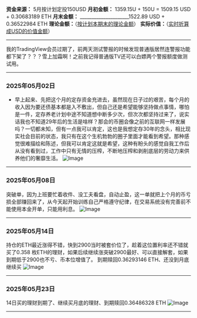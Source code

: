 **资金来源：** 5月按计划定投150USD
**月初金额：** 1359.15U + 150U = 1509.15 USD + 0.30683189 ETH
**月末金额：** _____________________1522.89 USD + 0.36522984 ETH 
**理论金额：**（[按计划本期末的理论金额](https://btc2054.com/202404_202603/)）
**实际价值：**（[实时折算成USD的价值金额](https://btc2054.com/202404_202603/)）

---
我的TradingView会员过期了，前两天测试警报的时候发现普通版居然连警报功能都下架了？？？雪上加霜啊！之前我记得普通版TV还可以白嫖两个警报额度做测试用。

---

### 2025年05月02日

- 早上起来、先把这个月的定存资金充进去，虽然现在日子过的艰苦，每个月的收入因为要还债基本都是入不敷出，但自己还是希望能够坚持做点事情，哪怕是一件，定存养老计划中途不知道想中断多少次，但次次都坚持过来了，说实话我也不知道29年后的生活是啥样？那会的币圈会像之前的互联网一样发展吗？一切都未知，但有一点我可以肯定，这也是我想定存30年的念头，相比现实社会目前的状态，我只有在这个生机勃勃的圈子里面才能看到希望。那种感觉很难描绘和陈述，但我可以肯定这就是希望，这种有盼头的感觉自我工作后从没有看到过，工作中只有无情的压榨，不断地压榨和剥削底层的劳动力来供养他们的奢靡生活。
![Image](https://github.com/user-attachments/assets/edf76ed4-2c92-411c-b1d8-f3ccd8576aa1)

---

### 2025年05月08日

突破单，因为上班要忙着收件、没工夫看盘，自动止盈，这一单就把上个月的币亏损全部赚回来了，从今天起开始训练自己严格遵守纪律，在交易系统没有完善前不能使用本金开单，只能用利息。
![Image](https://github.com/user-attachments/assets/6df377cb-9033-477e-95dc-c3f915910c0d)

---

### 2025年05月14日

持仓的ETH最近涨得不错，快到2900当时被套价位了，趁着这位置利率还不错就买了0.358 枚ETH的理财，如果后续继续涨突破2900最好、可以直接解套，如果到期低于2900也不亏、币本位增值了。
到期赎回0.36293146 ETH、还没到月底继续买
![Image](https://github.com/user-attachments/assets/dd16f824-29a5-44e6-afaa-88cf39712a37)

---

### 2025年05月23日

14日买的理财到期了、继续买月底的理财、到期赎回0.36486328 ETH
![Image](https://github.com/user-attachments/assets/d5ddc105-54ae-4f15-b405-a1d0ada12d68)

---